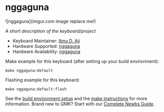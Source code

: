 # nggaguna

![nggaguna](imgur.com image replace me!)

*A short description of the keyboard/project*

* Keyboard Maintainer: [Ibnu D. Aji](https://github.com/ibnuda)
* Hardware Supported: [nggaguna](https://github.com/ibnuda/nggaguna)
* Hardware Availability: [nggaguna](https://github.com/ibnuda/nggaguna)

Make example for this keyboard (after setting up your build environment):

    make nggaguna:default

Flashing example for this keyboard:

    make nggaguna:default:flash

See the [build environment setup](https://docs.qmk.fm/#/getting_started_build_tools) and the [make instructions](https://docs.qmk.fm/#/getting_started_make_guide) for more information. Brand new to QMK? Start with our [Complete Newbs Guide](https://docs.qmk.fm/#/newbs).
